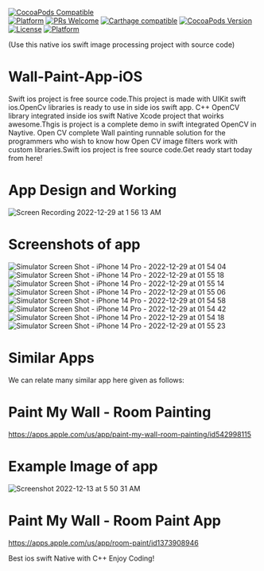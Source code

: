 [![CocoaPods Compatible](https://img.shields.io/cocoapods/v/EZSwiftExtensions.svg)](https://img.shields.io/cocoapods/v/LFAlertController.svg)  
[![Platform](https://img.shields.io/cocoapods/p/LFAlertController.svg?style=flat)](http://cocoapods.org/pods/LFAlertController)
[![PRs Welcome](https://img.shields.io/badge/PRs-welcome-brightgreen.svg?style=flat-square)](http://makeapullrequest.com)
[![Carthage compatible](https://img.shields.io/badge/Carthage-compatible-4BC51D.svg?style=flat)](https://github.com/Carthage/Carthage)
[![CocoaPods Version](https://img.shields.io/cocoapods/v/BadgeSwift.svg?style=flat)](http://cocoadocs.org/docsets/BadgeSwift)
[![License](https://img.shields.io/cocoapods/l/BadgeSwift.svg?style=flat)](/LICENSE)
[![Platform](https://img.shields.io/cocoapods/p/BadgeSwift.svg?style=flat)](http://cocoadocs.org/docsets/BadgeSwift)

(Use this native ios swift image processing project with source code)

# Wall-Paint-App-iOS
Swift ios project is free source code.This project is made with UIKit swift ios.OpenCv libraries is ready to use in side ios swift app. C++ OpenCV library integrated inside ios swift Native Xcode project that woirks awesome.Thgis is project is a complete demo in swift integrated OpenCV in Naytive.
Open CV complete Wall painting runnable solution for the programmers who wish to know how Open CV image filters work with custom libraries.Swift ios project is free source code.Get ready start today from here!

# App Design and Working

![Screen Recording 2022-12-29 at 1 56 13 AM](https://user-images.githubusercontent.com/25474407/209871770-7208677c-610c-4fde-b727-c5753c1cc271.gif)

# Screenshots of app

![Simulator Screen Shot - iPhone 14 Pro - 2022-12-29 at 01 54 04](https://user-images.githubusercontent.com/25474407/209871806-dc69ec9b-4479-4dc2-ac2c-5da79b14d4a0.png)
![Simulator Screen Shot - iPhone 14 Pro - 2022-12-29 at 01 55 18](https://user-images.githubusercontent.com/25474407/209871811-3297d2b4-08fa-423e-87fd-5237f89dda58.png)
![Simulator Screen Shot - iPhone 14 Pro - 2022-12-29 at 01 55 14](https://user-images.githubusercontent.com/25474407/209871815-52acf3fa-4e8e-4d86-a1e6-b4db7b763bff.png)
![Simulator Screen Shot - iPhone 14 Pro - 2022-12-29 at 01 55 06](https://user-images.githubusercontent.com/25474407/209871819-1cfcdfa6-14f8-4648-b62b-ba72467d507f.png)
![Simulator Screen Shot - iPhone 14 Pro - 2022-12-29 at 01 54 58](https://user-images.githubusercontent.com/25474407/209871825-d5d9cd9b-1d28-4b22-9bb8-a671e0897060.png)
![Simulator Screen Shot - iPhone 14 Pro - 2022-12-29 at 01 54 42](https://user-images.githubusercontent.com/25474407/209871831-b67c276a-7b55-47eb-9031-7911f754fcf5.png)
![Simulator Screen Shot - iPhone 14 Pro - 2022-12-29 at 01 54 18](https://user-images.githubusercontent.com/25474407/209871845-cb995897-e9ae-429a-824d-8a9599eb1a06.png)
![Simulator Screen Shot - iPhone 14 Pro - 2022-12-29 at 01 55 23](https://user-images.githubusercontent.com/25474407/209871849-69786ca9-45a0-4342-a21e-87cb53e80410.png)


# Similar Apps
We can relate many similar app here given as follows:
# Paint My Wall - Room Painting
https://apps.apple.com/us/app/paint-my-wall-room-painting/id542998115
# Example Image of app
![Screenshot 2022-12-13 at 5 50 31 AM](https://user-images.githubusercontent.com/25474407/207199426-3b1d2088-4be0-41ce-8e21-765e5c9f1d28.png)

# Paint My Wall - Room Paint App
https://apps.apple.com/us/app/room-paint/id1373908946


Best ios swift Native with C++
Enjoy Coding!





